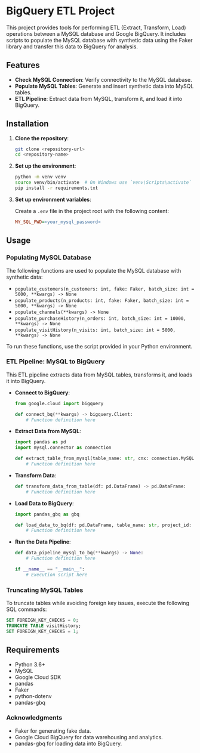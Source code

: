 # BigQuery ETL Project

This project provides tools for performing ETL (Extract, Transform, Load) operations between a MySQL database and Google BigQuery. It includes scripts to populate the MySQL database with synthetic data using the Faker library and transfer this data to BigQuery for analysis.

## Features

- **Check MySQL Connection**: Verify connectivity to the MySQL database.
- **Populate MySQL Tables**: Generate and insert synthetic data into MySQL tables.
- **ETL Pipeline**: Extract data from MySQL, transform it, and load it into BigQuery.

## Installation

1. **Clone the repository**:

    ```bash
    git clone <repository-url>
    cd <repository-name>
    ```

2. **Set up the environment**:

    ```bash
    python -m venv venv
    source venv/bin/activate  # On Windows use `venv\Scripts\activate`
    pip install -r requirements.txt
    ```

3. **Set up environment variables**:

    Create a `.env` file in the project root with the following content:

    ```ini
    MY_SQL_PWD=<your_mysql_password>
    ```

## Usage

### Populating MySQL Database

The following functions are used to populate the MySQL database with synthetic data:

- `populate_customers(n_customers: int, fake: Faker, batch_size: int = 5000, **kwargs) -> None`
- `populate_products(n_products: int, fake: Faker, batch_size: int = 5000, **kwargs) -> None`
- `populate_channels(**kwargs) -> None`
- `populate_purchaseHistory(n_orders: int, batch_size: int = 10000, **kwargs) -> None`
- `populate_visitHistory(n_visits: int, batch_size: int = 5000, **kwargs) -> None`

To run these functions, use the script provided in your Python environment.

### ETL Pipeline: MySQL to BigQuery

This ETL pipeline extracts data from MySQL tables, transforms it, and loads it into BigQuery.

- **Connect to BigQuery**:

    ```python
    from google.cloud import bigquery

    def connect_bq(**kwargs) -> bigquery.Client:
        # Function definition here
    ```

- **Extract Data from MySQL**:

    ```python
    import pandas as pd
    import mysql.connector as connection

    def extract_table_from_mysql(table_name: str, cnx: connection.MySQLConnection) -> pd.DataFrame:
        # Function definition here
    ```

- **Transform Data**:

    ```python
    def transform_data_from_table(df: pd.DataFrame) -> pd.DataFrame:
        # Function definition here
    ```

- **Load Data to BigQuery**:

    ```python
    import pandas_gbq as gbq

    def load_data_to_bq(df: pd.DataFrame, table_name: str, project_id: str, dataset: str) -> None:
        # Function definition here
    ```

- **Run the Data Pipeline**:

    ```python
    def data_pipeline_mysql_to_bq(**kwargs) -> None:
        # Function definition here

    if __name__ == "__main__":
        # Execution script here
    ```

### Truncating MySQL Tables

To truncate tables while avoiding foreign key issues, execute the following SQL commands:

```sql
SET FOREIGN_KEY_CHECKS = 0;
TRUNCATE TABLE visitHistory;
SET FOREIGN_KEY_CHECKS = 1;
```

## Requirements

- Python 3.6+
- MySQL
- Google Cloud SDK
- pandas
- Faker
- python-dotenv
- pandas-gbq

### Acknowledgments
- Faker for generating fake data.
- Google Cloud BigQuery for data warehousing and analytics.
- pandas-gbq for loading data into BigQuery.

